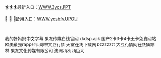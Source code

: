 <p>
	🏄🏄🏄最新入口：<a href="http://www.baidu.com/link?url=6MA2SWnO3Raqke39an_0PUxosM6ZrUGzi1BN9tNnlPW&wd">WWW.3ycs.PPT</a> 
	<p>
		👸
👸
👸备用入口：<a href="http://www.baidu.com/link?url=6MA2SWnO3Raqke39an_0PUxosM6ZrUGzi1BN9tNnlPW&wd">WWW.ycsbfv.UPOU</a> 
	</p>
	<p>
		<br />
	</p>
	<p>
		我的好妈妈中文字幕
果冻传媒在线官网
xkdsp.apk
国产2卡3卡4卡无卡免费网站
欧美最强rapper仙踪林大豆行情
天堂在线下载网
bzzzzzzt
大豆行情网在线仙踪林
果冻文化传媒有限公司
澳洲zljzljzlj巨大
	</p>
